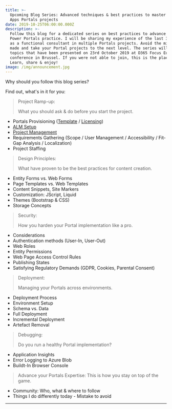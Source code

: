 ```yaml
---
title: >-
  Upcoming Blog Series: Advanced techniques & best practices to master Power
  Apps Portals projects
date: 2019-10-25T06:00:00.000Z
description: >-
  Follow this blog for a dedicated series on best practices to advance your
  Power Portals practice. I will be sharing my experience of the last 3+ years
  as a functional consultant in multiple Portals projects. Avoid the mistakes I
  made and take your Portal projects to the next level. The series will cover
  topics that have been presented on 23rd October 2019 at D365 Focus Europe
  conference in Brussel. If you were not able to join, this is the place to be.
  Learn, share & enjoy!
image: /img/announcement.jpg
---
```

Why should you follow this blog series? 

Find out, what's in it for you:

> Project Ramp-up:
>
> What you should ask & do before you start the project.

* Portals Provisioning ([Template](https://tinorabe.com/post/portals-provisioning-template-licensing-advanced-techniques-to-master-powerapps-portals/) / [Licensing](https://tinorabe.com/post/powerapps-portals-project-ramp-up-provisioning-licensing/))
* [ALM Setup](https://tinorabe.com/post/powerapps-portals-project-ramp-up-application-lifecycle-management-setup-alm/)
* [Project Management](https://tinorabe.com/post/powerapps-portals-project-ramp-up-project-management/)
* Requirements Gathering (Scope / User Management / Accessibility / Fit-Gap Analysis / Localization)
* Project Staffing

> Design Principles:
>
> What have proven to be the best practices for content creation.

* Entity Forms vs. Web Forms
* Page Templates vs. Web Templates
* Content Snippets, Site Markers
* Customization: JScript, Liquid
* Themes (Bootstrap & CSS)
* Storage Concepts

> Security:
>
> How you harden your Portal implementation like a pro.

* Considerations
* Authentication methods (User-In, User-Out)
* Web Roles
* Entity Permissions
* Web Page Access Control Rules
* Publishing States
* Satisfying Regulatory Demands (GDPR, Cookies, Parental Consent)

> Deployment:
>
> Managing your Portals across environments.

* Deployment Process
* Environment Setup 
* Schema vs. Data
* Full Deployment
* Incremental Deployment
* Artefact Removal

> Debugging:
>
> Do you run a healthy Portal implementation?

* Application Insights
* Error Logging to Azure Blob
* Buildt-In Browser Console

> Advance your Portals Expertise:
> This is how you stay on top of the game.

* Community: Who, what & where to follow
* Things I do differently today - Mistake to avoid 

- - -
